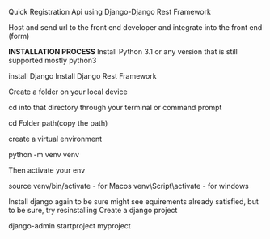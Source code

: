 Quick Registration Api using Django-Django Rest Framework 

Host and send url to the front end developer and integrate into the front end (form)

**INSTALLATION PROCESS**
Install Python 3.1 or any version that is still supported mostly python3 

install Django
Install Django Rest Framework 

Create a folder on your local device

cd into that directory through your terminal or command prompt 

cd Folder path(copy  the path)

create a virtual environment

python -m venv venv 


Then activate your env

source venv/bin/activate - for Macos 
venv\Script\activate - for windows 

Install django again to  be sure
might see equirements already satisfied, but to be sure, try resinstalling
Create a django project

django-admin startproject myproject 

